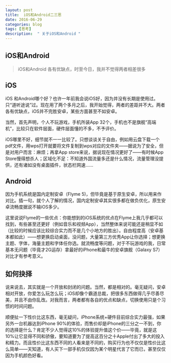 ```yaml
---
layout: post
title:  iOS和Android二三思
date: 2016-06-29
categories: blog
tags: [思考]
description:  " 关于iOS和Android "
---
```

## iOS和Android
> iOS和Android 各有优缺点，时至今日，我并不觉得两者相差很多

## iOS

iOS 和Android哪个好？也许一年前我会说iOS好，因为并没有长期是使用过。只“道听途说”过。现在用了两个多月之后，我开始觉得，两者的差距并不大。两者各有优缺点，iOS并不完胜安卓，某些方面甚至不如安卓。

当然，首先声明，个人不玩游戏，手机所装App 32个，手机也不是旗舰“高端机”，比较只在软件层面，硬件层面懂的不多，不予评价。

iOS哪里不好，细节就不一一比较了。只想谈谈关于自由，例如用云盘下载一个pdf文件，用wps打开就要将文件复制到wps对应的文件夹——据说为了安全，但是对用户而言：麻烦；再拿App store来说，据说现在情况更好了——有时候App Store慢得想杀人；区域化不足：不知道外国流量多还是什么情况，流量管理没提供，还有诸如没有桌面插件，状态栏网速……

## Android

因为手机系统是国内定制安卓（Flyme 5)，但毕竟是基于原生安卓，所以用来作对比。插一句，就个人了解的情况，国内定制安卓其实很多都在做负优化，原生安卓流畅度据说不输iOS多少。

这里说说Flyme的一些优点：你能想到的iOS系统的优点在Flyme上我几乎都可以找到，有些甚至还更好（例如音乐和视频App），当然整体来说可能还是稍显不如（比较的时候应该比较综合实力而不是几个小地方的胜出）。自由程度高（安卓基本都如此）——想更换启动桌面，没问题，大量第三方优秀App让你选择；想更换主题、字体，海量主题和字体任你选。就流畅度等问题，对于不玩游戏的我，日常基本无问题（毕竟才2G运存）拿最好的iPhone和最牛的安卓旗舰（Galaxy S7）对比才有参考意义。

## 如何抉择

说来说去，其实就是一个开放和封闭的问题。当然，都是相对的。毫无疑问，安卓相对开放，你爱怎么玩怎么玩；iOS却像个霸道总裁，把很多东西做得几乎尽善尽美，并且不由你乱改。对我而言，两者都有各自的优点和缺点，切换使用只是个习惯的时间问题。

顺便扯一下性价比这东西，毫无疑问，iPhone系统+硬件目前综合实力最强，如果另外一台机器达到iPhone 90%的体验，而售价却是iPhone的三分之一不到，你的选择是什么？肯定不少人觉得这10%的体验提升值这个价——毕竟，就是这10%让它显得不同和骄傲，要知道要为了提高这百分之十Apple付出了多大的投入和精力。而且性价比这东西不同的人看来是不同的，购买行为也不仅仅是性价比这么简单——天知道，有人买下一部手机仅仅因为某个明星代言了它而已，甚至仅仅因为手机颜色好看。
